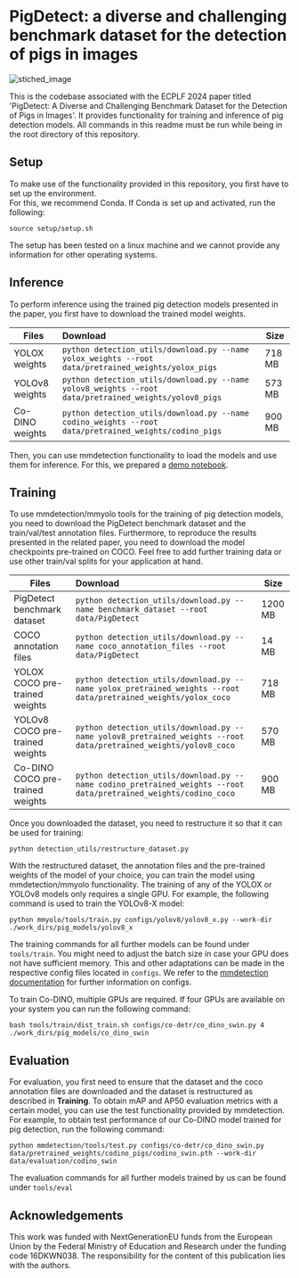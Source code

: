 # PigDetect: a diverse and challenging benchmark dataset for the detection of pigs in images
![stiched_image](https://github.com/jonaden94/PigDetect/assets/89035418/39464663-080c-4dc7-9873-a30a21195b87)

This is the codebase associated with the ECPLF 2024 paper titled 'PigDetect: A Diverse and Challenging Benchmark Dataset for the Detection of Pigs in Images'. It provides functionality for training and inference of pig detection models. All commands in this readme must be run while being in the root directory of this repository.

## Setup

To make use of the functionality provided in this repository, you first have to set up the environment.\
For this, we recommend Conda. If Conda is set up and activated, run the following: 

```
source setup/setup.sh
```

The setup has been tested on a linux machine and we cannot provide any information for other operating systems.


## Inference

To perform inference using the trained pig detection models presented in the paper, you first have to download the trained model weights.

| Files        | Download                                             | Size |
| ----------- | :----------------------------------------------------------- | ------------ |
| YOLOX weights   | ```python detection_utils/download.py --name yolox_weights --root data/pretrained_weights/yolox_pigs``` | 718 MB          |
| YOLOv8 weights   | ```python detection_utils/download.py --name yolov8_weights --root data/pretrained_weights/yolov8_pigs``` | 573 MB          |
| Co-DINO weights   | ```python detection_utils/download.py --name codino_weights --root data/pretrained_weights/codino_pigs``` | 900 MB          |

Then, you can use mmdetection functionality to load the models and use them for inference. For this, we prepared a [demo notebook](tools/inference/inference_demo.ipynb).


## Training

To use mmdetection/mmyolo tools for the training of pig detection models, you need to download the PigDetect benchmark dataset and the train/val/test annotation files. Furthermore, to reproduce the results presented in the related paper, you need to download the model checkpoints pre-trained on COCO. Feel free to add further training data or use other train/val splits for your application at hand.

| Files        | Download                                             | Size |
| ----------- | :----------------------------------------------------------- | ------------ |
| PigDetect benchmark dataset   | ```python detection_utils/download.py --name benchmark_dataset --root data/PigDetect``` | 1200 MB          |
| COCO annotation files   | ```python detection_utils/download.py --name coco_annotation_files --root data/PigDetect``` | 14 MB          |
| YOLOX COCO pre-trained weights   | ```python detection_utils/download.py --name yolox_pretrained_weights --root data/pretrained_weights/yolox_coco``` | 718 MB          |
| YOLOv8 COCO pre-trained weights   | ```python detection_utils/download.py --name yolov8_pretrained_weights --root data/pretrained_weights/yolov8_coco``` | 570 MB          |
| Co-DINO COCO pre-trained weights   | ```python detection_utils/download.py --name codino_pretrained_weights --root data/pretrained_weights/codino_coco``` | 900 MB          |

Once you downloaded the dataset, you need to restructure it so that it can be used for training:

```
python detection_utils/restructure_dataset.py
```

With the restructured dataset, the annotation files and the pre-trained weights of the model of your choice, you can train the model using mmdetection/mmyolo functionality. The training of any of the YOLOX or YOLOv8 models only requires a single GPU. For example, the following command is used to train the YOLOv8-X model:

```
python mmyolo/tools/train.py configs/yolov8/yolov8_x.py --work-dir ./work_dirs/pig_models/yolov8_x
```

The training commands for all further models can be found under ``tools/train``. You might need to adjust the batch size in case your GPU does not have sufficient memory. This and other adaptations can be made in the respective config files located in ``configs``. We refer to the [mmdetection documentation](https://mmdetection.readthedocs.io/en/dev-3.x/index.html) for further information on configs.

To train Co-DINO, multiple GPUs are required. If four GPUs are available on your system you can run the following command:
```
bash tools/train/dist_train.sh configs/co-detr/co_dino_swin.py 4 ./work_dirs/pig_models/co_dino_swin
```

## Evaluation

For evaluation, you first need to ensure that the dataset and the coco annotation files are downloaded and the dataset is restructured as described in **Training**.
To obtain mAP and AP50 evaluation metrics with a certain model, you can use the test functionality provided by mmdetection. For example, to obtain test performance of our Co-DINO model trained for pig detection, run the following command:

```
python mmdetection/tools/test.py configs/co-detr/co_dino_swin.py data/pretrained_weights/codino_pigs/codino_swin.pth --work-dir data/evaluation/codino_swin
```

The evaluation commands for all further models trained by us can be found under ``tools/eval``

## Acknowledgements

This work was funded with NextGenerationEU funds from the European Union by the Federal Ministry of Education and Research under the funding code 16DKWN038. The responsibility for the content of this publication lies with the authors.

